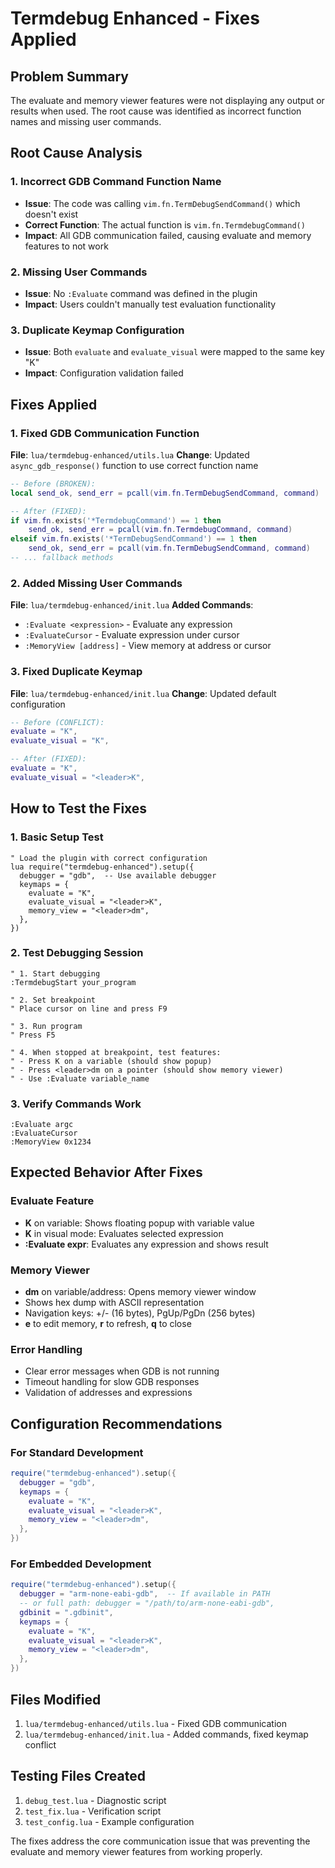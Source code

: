 # Termdebug Enhanced - Fixes Applied

## Problem Summary
The evaluate and memory viewer features were not displaying any output or results when used. The root cause was identified as incorrect function names and missing user commands.

## Root Cause Analysis

### 1. **Incorrect GDB Command Function Name**
- **Issue**: The code was calling `vim.fn.TermDebugSendCommand()` which doesn't exist
- **Correct Function**: The actual function is `vim.fn.TermdebugCommand()`
- **Impact**: All GDB communication failed, causing evaluate and memory features to not work

### 2. **Missing User Commands**
- **Issue**: No `:Evaluate` command was defined in the plugin
- **Impact**: Users couldn't manually test evaluation functionality

### 3. **Duplicate Keymap Configuration**
- **Issue**: Both `evaluate` and `evaluate_visual` were mapped to the same key "K"
- **Impact**: Configuration validation failed

## Fixes Applied

### 1. **Fixed GDB Communication Function**
**File**: `lua/termdebug-enhanced/utils.lua`
**Change**: Updated `async_gdb_response()` function to use correct function name

```lua
-- Before (BROKEN):
local send_ok, send_err = pcall(vim.fn.TermDebugSendCommand, command)

-- After (FIXED):
if vim.fn.exists('*TermdebugCommand') == 1 then
    send_ok, send_err = pcall(vim.fn.TermdebugCommand, command)
elseif vim.fn.exists('*TermDebugSendCommand') == 1 then
    send_ok, send_err = pcall(vim.fn.TermDebugSendCommand, command)
-- ... fallback methods
```

### 2. **Added Missing User Commands**
**File**: `lua/termdebug-enhanced/init.lua`
**Added Commands**:
- `:Evaluate <expression>` - Evaluate any expression
- `:EvaluateCursor` - Evaluate expression under cursor
- `:MemoryView [address]` - View memory at address or cursor

### 3. **Fixed Duplicate Keymap**
**File**: `lua/termdebug-enhanced/init.lua`
**Change**: Updated default configuration

```lua
-- Before (CONFLICT):
evaluate = "K",
evaluate_visual = "K",

-- After (FIXED):
evaluate = "K",
evaluate_visual = "<leader>K",
```

## How to Test the Fixes

### 1. **Basic Setup Test**
```vim
" Load the plugin with correct configuration
lua require("termdebug-enhanced").setup({
  debugger = "gdb",  -- Use available debugger
  keymaps = {
    evaluate = "K",
    evaluate_visual = "<leader>K",
    memory_view = "<leader>dm",
  },
})
```

### 2. **Test Debugging Session**
```vim
" 1. Start debugging
:TermdebugStart your_program

" 2. Set breakpoint
" Place cursor on line and press F9

" 3. Run program
" Press F5

" 4. When stopped at breakpoint, test features:
" - Press K on a variable (should show popup)
" - Press <leader>dm on a pointer (should show memory viewer)
" - Use :Evaluate variable_name
```

### 3. **Verify Commands Work**
```vim
:Evaluate argc
:EvaluateCursor
:MemoryView 0x1234
```

## Expected Behavior After Fixes

### **Evaluate Feature**
- **K** on variable: Shows floating popup with variable value
- **<leader>K** in visual mode: Evaluates selected expression
- **:Evaluate expr**: Evaluates any expression and shows result

### **Memory Viewer**
- **<leader>dm** on variable/address: Opens memory viewer window
- Shows hex dump with ASCII representation
- Navigation keys: +/- (16 bytes), PgUp/PgDn (256 bytes)
- **e** to edit memory, **r** to refresh, **q** to close

### **Error Handling**
- Clear error messages when GDB is not running
- Timeout handling for slow GDB responses
- Validation of addresses and expressions

## Configuration Recommendations

### **For Standard Development**
```lua
require("termdebug-enhanced").setup({
  debugger = "gdb",
  keymaps = {
    evaluate = "K",
    evaluate_visual = "<leader>K",
    memory_view = "<leader>dm",
  },
})
```

### **For Embedded Development**
```lua
require("termdebug-enhanced").setup({
  debugger = "arm-none-eabi-gdb",  -- If available in PATH
  -- or full path: debugger = "/path/to/arm-none-eabi-gdb",
  gdbinit = ".gdbinit",
  keymaps = {
    evaluate = "K",
    evaluate_visual = "<leader>K",
    memory_view = "<leader>dm",
  },
})
```

## Files Modified
1. `lua/termdebug-enhanced/utils.lua` - Fixed GDB communication
2. `lua/termdebug-enhanced/init.lua` - Added commands, fixed keymap conflict

## Testing Files Created
1. `debug_test.lua` - Diagnostic script
2. `test_fix.lua` - Verification script  
3. `test_config.lua` - Example configuration

The fixes address the core communication issue that was preventing the evaluate and memory viewer features from working properly.
